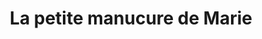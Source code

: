 ---
title: "La petite manucure de Marie"
url: /le-bouscat/la-petite-manucure-de-marie/
shop: Kosmetik
---